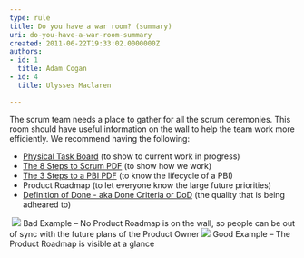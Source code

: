 ```yaml
---
type: rule
title: Do you have a war room? (summary)
uri: do-you-have-a-war-room-summary
created: 2011-06-22T19:33:02.0000000Z
authors:
- id: 1
  title: Adam Cogan
- id: 4
  title: Ulysses Maclaren

---
```


 
​The scrum team needs a place to gather for all the scrum ceremonies. This room should have useful information on the wall to help the team work more efficiently. We recommend having the following:

- [Physical Task Board](/Management/RulesToBetterScrumUsingTFS/Pages/PhysicalTaskboard.aspx) (to show to current work in progress)
- [The 8 Steps to Scrum PDF](/Management/RulesToBetterScrumUsingTFS/Documents/8StepstoScrum.pdf) (to show how we work)
- [The 3 Steps to a PBI PDF](/Management/RulesToBetterScrumUsingTFS/Documents/3StepsToAPBI.pdf) (to know the lifecycle of a PBI​)
- Product Roadmap (to let everyone know the large future priorities)
- [Definition of Done - aka Done Criteria or DoD](/Management/RulesToSuccessfulProjects/Pages/DoYouGoBeyondDoneAndFollowADoneCriteria.aspx) (the quality that is being adheared to)

 ​ ![](/Management/RulesToBetterScrumUsingTFS/PublishingImages/war-room-bad-example.jpg) Bad Example – No Product Roadmap is on the wall, so people can be out of sync with the future plans of the Product Owner ![](/Management/RulesToBetterScrumUsingTFS/PublishingImages/war-room-good-example.jpg) Good Example – The Product Roadmap is visible at a glance

